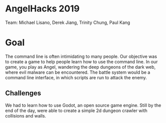 AngelHacks 2019
===
Team: Michael Lisano, Derek Jiang, Trinity Chung, Paul Kang

# Goal
The command line is often intimidating to many people. Our objective was to create a game to help people learn how to use the command line. In our game, you play as Angel, wandering the deep dungeons of the dark web, where evil malware can be encountered. The battle system would be a command line interface, in which scripts are run to attack the enemy.

## Challenges
We had to learn how to use Godot, an open source game engine. Still by the end of the day, were able to create a simple 2d dungeon crawler with collisions and walls.
